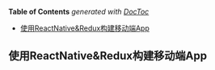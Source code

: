 <!-- START doctoc generated TOC please keep comment here to allow auto update -->
<!-- DON'T EDIT THIS SECTION, INSTEAD RE-RUN doctoc TO UPDATE -->
**Table of Contents**  *generated with [DocToc](https://github.com/thlorenz/doctoc)*

- [使用ReactNative&Redux构建移动端App](#%E4%BD%BF%E7%94%A8reactnative&redux%E6%9E%84%E5%BB%BA%E7%A7%BB%E5%8A%A8%E7%AB%AFapp)

<!-- END doctoc generated TOC please keep comment here to allow auto update -->

## 使用ReactNative&Redux构建移动端App